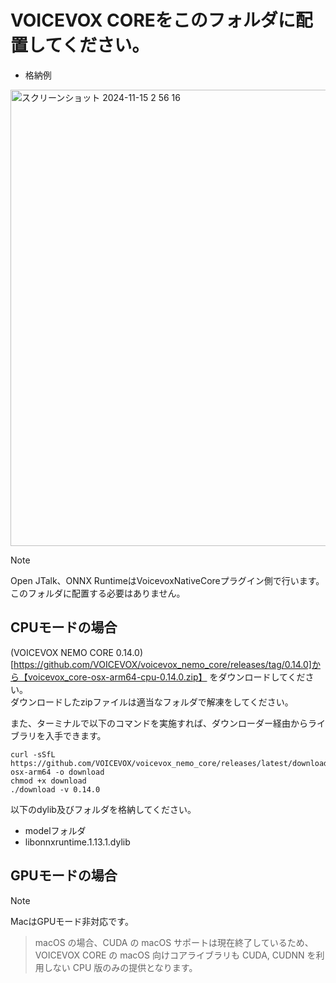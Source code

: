 # VOICEVOX COREをこのフォルダに配置してください。

- 格納例<br/>
<img width="730" alt="スクリーンショット 2024-11-15 2 56 16" src="https://github.com/user-attachments/assets/13aa856a-8bc9-452d-b053-0aa9332a3f4e">

> [!NOTE]
> Open JTalk、ONNX RuntimeはVoicevoxNativeCoreプラグイン側で行います。このフォルダに配置する必要はありません。

## CPUモードの場合

(VOICEVOX NEMO CORE 0.14.0)[https://github.com/VOICEVOX/voicevox_nemo_core/releases/tag/0.14.0]から【voicevox_core-osx-arm64-cpu-0.14.0.zip】
をダウンロードしてください。<br/>
ダウンロードしたzipファイルは適当なフォルダで解凍をしてください。

また、ターミナルで以下のコマンドを実施すれば、ダウンローダー経由からライブラリを入手できます。

```
curl -sSfL https://github.com/VOICEVOX/voicevox_nemo_core/releases/latest/download/download-osx-arm64 -o download
chmod +x download
./download -v 0.14.0
```

以下のdylib及びフォルダを格納してください。

* modelフォルダ
* libonnxruntime.1.13.1.dylib

## GPUモードの場合

> [!NOTE]
> MacはGPUモード非対応です。
> > macOS の場合、CUDA の macOS サポートは現在終了しているため、VOICEVOX CORE の macOS 向けコアライブラリも CUDA, CUDNN を利用しない CPU 版のみの提供となります。
